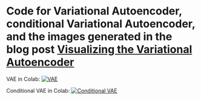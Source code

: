 # Code for Variational Autoencoder, conditional Variational Autoencoder, and the images generated in the blog post [Visualizing the Variational Autoencoder](https://savadikarc.github.io/post/2020/01/30/vae_vis/)

VAE in Colab: [![VAE](https://colab.research.google.com/assets/colab-badge.svg)](https://colab.research.google.com/github/savadikarc/vae/blob/master/vae.ipynb)

Conditional VAE in Colab: [![Conditional VAE](https://colab.research.google.com/assets/colab-badge.svg)](https://colab.research.google.com/github/savadikarc/vae/blob/master/conditional_vae.ipynb)
